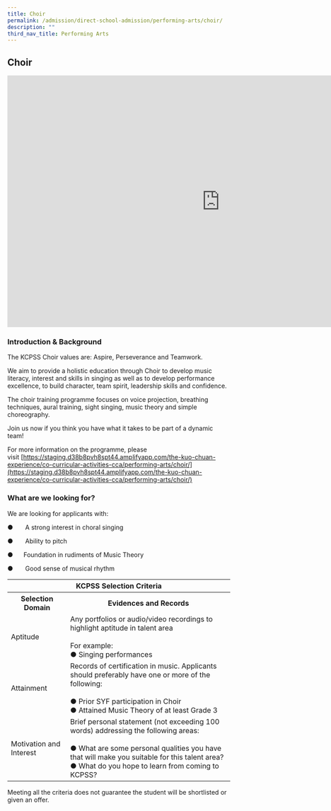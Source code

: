 ```yaml
---
title: Choir
permalink: /admission/direct-school-admission/performing-arts/choir/
description: ""
third_nav_title: Performing Arts
---
```

## Choir

<iframe allowfullscreen="true" height="569" width="960" frameborder="0" src="https://docs.google.com/presentation/d/e/2PACX-1vT73EwpOUVHyM9jb9TKWNXJl5wbmWAz6a4379dGp0PDjasu4xCyrAL_dcxGsm8hkFp2zpWKOi_t95RV/embed?start=true&amp;loop=true&amp;delayms=3000"></iframe>

### Introduction &amp; Background


The KCPSS Choir values are: Aspire, Perseverance and Teamwork.

We aim to provide a holistic education through Choir to develop music literacy, interest and skills in singing as well as to develop performance excellence, to build character, team spirit, leadership skills and confidence.

The choir training programme focuses on voice projection, breathing techniques, aural training, sight singing, music theory and simple choreography.

Join us now if you think you have what it takes to be part of a dynamic team!

For more information on the programme, please visit&nbsp;[https://staging.d38b8pvh8spt44.amplifyapp.com/the-kuo-chuan-experience/co-curricular-activities-cca/performing-arts/choir/](https://staging.d38b8pvh8spt44.amplifyapp.com/the-kuo-chuan-experience/co-curricular-activities-cca/performing-arts/choir/)

### What are we looking for?


We are looking for applicants with:

●       A strong interest in choral singing

●       Ability to pitch

●      Foundation in rudiments of Music Theory  

●       Good sense of musical rhythm

<table>
<thead>
  <tr>
    <th colspan="2">KCPSS Selection Criteria</th>
  </tr>
</thead>
<tbody>
  <tr>
    <th>Selection Domain</th>
    <th>Evidences and Records</th>
  </tr>
  <tr>
    <td>Aptitude</td>
    <td>Any portfolios or audio/video recordings to highlight aptitude in talent area<br> <br>For example:<br>●       Singing performances</td>
  </tr>
  <tr>
    <td>Attainment</td>
    <td>Records of certification in music. Applicants should preferably have one or more of the following:<br> <br>●       Prior SYF participation in Choir<br>●       Attained Music Theory of at least Grade 3</td>
  </tr>
  <tr>
    <td>Motivation and Interest</td>
    <td>Brief personal statement (not exceeding 100 words) addressing the following areas:<br> <br>●       What are some personal qualities you have that will make you suitable for this talent area?<br>●       What do you hope to learn from coming to KCPSS?</td>
  </tr>
</tbody>
</table>

Meeting all the criteria does not guarantee the student will be shortlisted or given an offer.